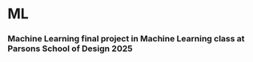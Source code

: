 # ML
### Machine Learning final project in Machine Learning class at Parsons School of Design 2025 
